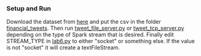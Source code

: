 ### Setup and Run
Download the dataset from <a href=https://www.kaggle.com/dominikgulacsy/twitter-investor-sentiment-analysis-dataset>here</a> and put the csv in the folder [financial_tweets](financial_tweets/). Then run [tweet_file_server.py](tweet_file_server.py) or [tweet_tcp_server.py](tweet_tcp_server.py) depending on the type of Spark stream that is desired. Finally edit STREAM_TYPE in [lab6.py](lab6.py) to either "socket" or something else. If the value is not "socket" it will create a textFileStream. 
